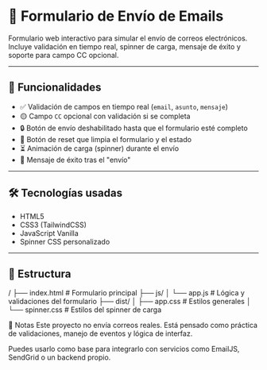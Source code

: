 # 📧 Formulario de Envío de Emails

Formulario web interactivo para simular el envío de correos electrónicos. Incluye validación en tiempo real, spinner de carga, mensaje de éxito y soporte para campo CC opcional.

---

## 🚀 Funcionalidades

- ✅ Validación de campos en tiempo real (`email`, `asunto`, `mensaje`)
- 🟡 Campo `CC` opcional con validación si se completa
- 🔒 Botón de envío deshabilitado hasta que el formulario esté completo
- 🔁 Botón de reset que limpia el formulario y el estado
- ⏳ Animación de carga (spinner) durante el envío
- 📩 Mensaje de éxito tras el "envío"

---

## 🛠️ Tecnologías usadas

- HTML5
- CSS3 (TailwindCSS)
- JavaScript Vanilla
- Spinner CSS personalizado

---

## 📁 Estructura

/
├── index.html # Formulario principal
├── js/
│ └── app.js # Lógica y validaciones del formulario
├── dist/
│ ├── app.css # Estilos generales
│ └── spinner.css # Estilos del spinner de carga

📝 Notas
Este proyecto no envía correos reales. Está pensado como práctica de validaciones, manejo de eventos y lógica de interfaz.

Puedes usarlo como base para integrarlo con servicios como EmailJS, SendGrid o un backend propio.
